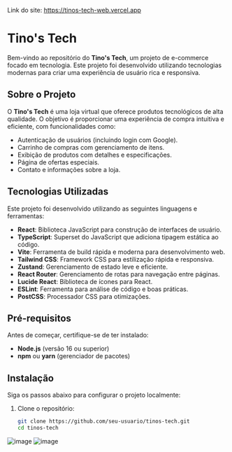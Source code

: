 Link do site: https://tinos-tech-web.vercel.app
# Tino's Tech 

Bem-vindo ao repositório do **Tino's Tech**, um projeto de e-commerce focado em tecnologia. Este projeto foi desenvolvido utilizando tecnologias modernas para criar uma experiência de usuário rica e responsiva.

## Sobre o Projeto

O **Tino's Tech** é uma loja virtual que oferece produtos tecnológicos de alta qualidade. O objetivo é proporcionar uma experiência de compra intuitiva e eficiente, com funcionalidades como:

- Autenticação de usuários (incluindo login com Google).
- Carrinho de compras com gerenciamento de itens.
- Exibição de produtos com detalhes e especificações.
- Página de ofertas especiais.
- Contato e informações sobre a loja.

## Tecnologias Utilizadas

Este projeto foi desenvolvido utilizando as seguintes linguagens e ferramentas:

- **React**: Biblioteca JavaScript para construção de interfaces de usuário.
- **TypeScript**: Superset do JavaScript que adiciona tipagem estática ao código.
- **Vite**: Ferramenta de build rápida e moderna para desenvolvimento web.
- **Tailwind CSS**: Framework CSS para estilização rápida e responsiva.
- **Zustand**: Gerenciamento de estado leve e eficiente.
- **React Router**: Gerenciamento de rotas para navegação entre páginas.
- **Lucide React**: Biblioteca de ícones para React.
- **ESLint**: Ferramenta para análise de código e boas práticas.
- **PostCSS**: Processador CSS para otimizações.

## Pré-requisitos

Antes de começar, certifique-se de ter instalado:

- **Node.js** (versão 16 ou superior)
- **npm** ou **yarn** (gerenciador de pacotes)

## Instalação

Siga os passos abaixo para configurar o projeto localmente:

1. Clone o repositório:
   ```bash
   git clone https://github.com/seu-usuario/tinos-tech.git
   cd tinos-tech

![image](https://github.com/user-attachments/assets/305d63b7-595b-4f08-814c-03fb7e39b87b)
![image](https://github.com/user-attachments/assets/49e0dc73-013a-4964-b10f-2fce45dddb8e)

